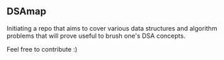 ## DSAmap

Initiating a repo that aims to cover various data structures and algorithm problems that will prove useful to brush one's DSA concepts.

Feel free to contribute :) 
